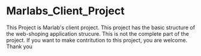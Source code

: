 # Marlabs_Client_Project
This Project is Marlab's client project. This project has the basic structure of the web-shoping application strucure.
This is not the complete part of the project. If you want to make contritution to this project, you are welcome. Thank you 
